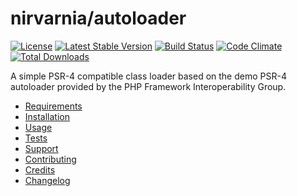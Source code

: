 
# nirvarnia/autoloader

[![License](https://img.shields.io/github/license/nirvarnia/autoloader.svg?style=flat-square)](LICENSE.md)
[![Latest Stable Version](https://poser.pugx.org/nirvarnia/autoloader/version?format=flat-square)](https://packagist.org/packages/nirvarnia/autoloader)
[![Build Status](https://img.shields.io/travis/nirvarnia/autoloader/master.svg?style=flat-square)](https://travis-ci.org/nirvarnia/autoloader)
[![Code Climate](https://img.shields.io/codeclimate/github/nirvarnia/autoloader.svg)](https://codeclimate.com/github/nirvarnia/autoloader)
[![Total Downloads](https://poser.pugx.org/nirvarnia/autoloader/downloads?format=flat-square)](https://packagist.org/packages/nirvarnia/autoloader)

A simple PSR-4 compatible class loader based on the demo PSR-4 autoloader provided by the PHP Framework Interoperability Group.

* [Requirements](https://github.com/nirvarnia/docs/blob/master/src/v1/requirements.md)
* [Installation](https://github.com/nirvarnia/docs/blob/master/src/v1/installation.md)
* [Usage](https://github.com/nirvarnia/docs/blob/master/src/v1/api/autoloader.md)
* [Tests](https://github.com/nirvarnia/docs/blob/master/src/v1/tests.md)
* [Support](https://github.com/nirvarnia/docs/blob/master/src/support.md)
* [Contributing](https://github.com/nirvarnia/docs/blob/master/src/contributing.md)
* [Credits](https://github.com/nirvarnia/docs/blob/master/src/credits.md)
* [Changelog](https://github.com/nirvarnia/docs/blob/master/src/changelog.md)
